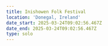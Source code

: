 ```yaml
---
title: Inishowen Folk Festival
location: 'Donegal, Ireland'
date_start: 2025-03-24T09:02:56.467Z
date_end: 2025-03-24T09:02:56.467Z
type: solo
---
```


